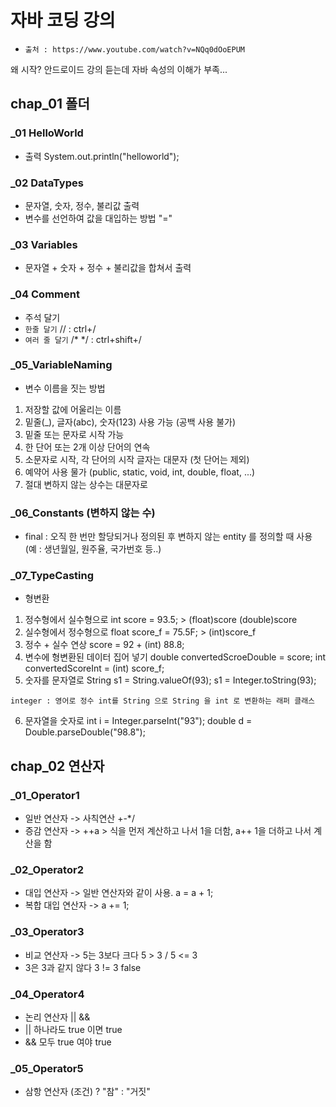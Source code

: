 # 자바 코딩 강의
 - `출처 : https://www.youtube.com/watch?v=NQq0dOoEPUM`

왜 시작? 안드로이드 강의 듣는데 자바 속성의 이해가 부족...

## chap_01 폴더
### _01 HelloWorld 
 * 출력 System.out.println("helloworld");
### _02 DataTypes
 * 문자열, 숫자, 정수, 불리값 출력
 * 변수를 선언하여 값을 대입하는 방법 "="
### _03 Variables
 * 문자열 + 숫자 + 정수 + 불리값을 합쳐서 출력
### _04 Comment
 * 주석 달기 
 * `한줄 달기` // : ctrl+/  
 * `여러 줄 달기` /* */ : ctrl+shift+/
### _05_VariableNaming
 * 변수 이름을 짓는 방법
  1. 저장할 값에 어울리는 이름
  2. 밑줄(_), 글자(abc), 숫자(123) 사용 가능 (공백 사용 불가)
  3. 밑줄 또는 문자로 시작 가능
  4. 한 단어 또는 2개 이상 단어의 연속
  5. 소문자로 시작, 각 단어의 시작 글자는 대문자 (첫 단어는 제외)
  6. 예약어 사용 물가 (public, static, void, int, double, float, ...)
  7. 절대 변하지 않는 상수는 대문자로 

### _06_Constants (변하지 않는 수)
 * final : 오직 한 번만 할당되거나 정의된 후 변하지 않는 entity 를 정의할 때 사용 (예 : 생년월일, 원주율, 국가번호 등..)

### _07_TypeCasting
 * 형변환
  1. 정수형에서 실수형으로 int score = 93.5; > (float)score (double)score
  2. 실수형에서 정수형으로 float score_f =  75.5F; > (int)score_f
  3. 정수 + 실수 연상 score = 92 + (int) 88.8;
  4. 변수에 형변환된 데이터 집어 넣기 double convertedScroeDouble = score;
                                    int convertedScoreInt = (int) score_f; 
  5. 숫자를 문자열로 String s1 = String.valueOf(93);
                           s1 = Integer.toString(93);
    
    integer : 영어로 정수 int를 String 으로 String 을 int 로 변환하는 래퍼 클래스
  6. 문자열을 숫자로 int i = Integer.parseInt("93");
                    double d = Double.parseDouble("98.8");


## chap_02 연산자
### _01_Operator1 
* 일반 연산자 -> 사칙연산 +-*/
* 증감 연산자 ->  ++a > 식을 먼저 계산하고 나서 1을 더함, a++ 1을 더하고 나서 계산을 함
### _02_Operator2
* 대입 연산자 -> 일반 연산자와 같이 사용. a = a + 1;
* 복합 대입 연산자 -> a += 1;
### _03_Operator3
* 비교 연산자 -> 5는 3보다 크다 5 > 3 / 5 <= 3 
* 3은 3과 같지 않다 3 != 3 false
### _04_Operator4
* 논리 연산자 || && 
* || 하나라도 true 이면 true
* && 모두 true 여야 true
### _05_Operator5
* 삼항 연산자 (조건) ? "참" : "거짓"




